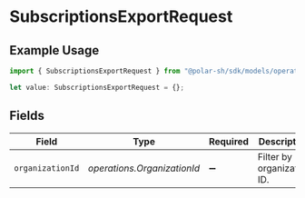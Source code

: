 # SubscriptionsExportRequest

## Example Usage

```typescript
import { SubscriptionsExportRequest } from "@polar-sh/sdk/models/operations/subscriptionsexport.js";

let value: SubscriptionsExportRequest = {};
```

## Fields

| Field                       | Type                        | Required                    | Description                 |
| --------------------------- | --------------------------- | --------------------------- | --------------------------- |
| `organizationId`            | *operations.OrganizationId* | :heavy_minus_sign:          | Filter by organization ID.  |